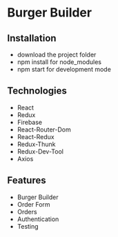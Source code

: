 # Burger Builder

## Installation

-   download the project folder
-   npm install for node_modules
-   npm start for development mode

## Technologies

-   React
-   Redux
-   Firebase
-   React-Router-Dom
-   React-Redux
-   Redux-Thunk
-   Redux-Dev-Tool
-   Axios

## Features

-   Burger Builder
-   Order Form
-   Orders
-   Authentication
-   Testing
